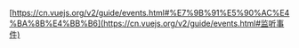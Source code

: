 [https://cn.vuejs.org/v2/guide/events.html#%E7%9B%91%E5%90%AC%E4%BA%8B%E4%BB%B6](https://cn.vuejs.org/v2/guide/events.html#监听事件)